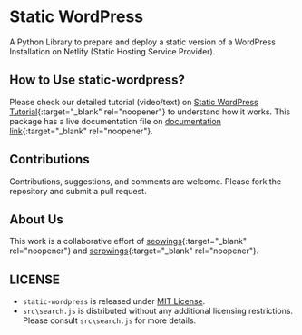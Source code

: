 # Static WordPress

A Python Library to prepare and deploy a static version of a WordPress Installation on Netlify (Static Hosting Service Provider). 

## How to Use static-wordpress?
Please check our detailed tutorial (video/text) on [Static WordPress Tutorial](https://www.seowings.org/simply-static-tutorial/){:target="_blank" rel="noopener"} to understand how it works. This package has a live documentation file on [documentation link](https://static-wordpress-docs.netlify.app/){:target="_blank" rel="noopener"}.

## Contributions

Contributions, suggestions, and comments are welcome. Please fork the repository and submit a pull request.


## About Us

This work is a collaborative effort of [seowings](https://seowings.org/){:target="_blank" rel="noopener"} and [serpwings](https://serpwings.com/){:target="_blank" rel="noopener"}.


## LICENSE

- ``static-wordpress`` is released under [MIT License](https://github.com/serpwings/static-wordpress/blob/master/LICENSE). 
- ``src\search.js`` is distributed without any additional licensing restrictions. Please consult ``src\search.js`` for more details.